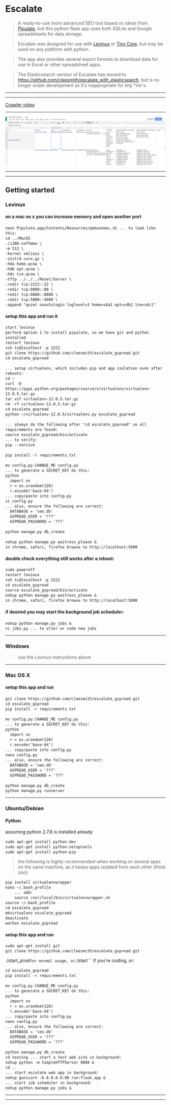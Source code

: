 # Escalate

> A ready-to-use more advanced SEO tool based on ideas from [Pipulate](https://github.com/miklevin/pipulate "Pipulate"), 
but this python flask app uses both SQLite and Google spreadsheets for data storage.

> Escalate was designed for use with [Levinux](https://github.com/miklevin/levinux "Levinux")
or [Tiny Core](http://distro.ibiblio.org/tinycorelinux/ "Tiny Core"), but may be used on any 
platform with python.

> The app also provides several export formats to download data for use in Excel or other spreadsheet apps.

> The Elasticsearch version of Escalate has moved to https://github.com/cleesmith/escalate_with_elasticsearch,
but is no longer under development as it's inappropriate for tiny *nix's.

***
***

[Crawler video](http://youtu.be/rMLXLh3FG-M "Crawler video")

***

![Crawler screeshot](/screenshots/crawler_results_spreadsheet.png?raw=true "Crawler screeshot")

***
***

## Getting started

### Levinux

#### on a mac os x you can increase memory and open another port
```
nano Pipulate.app/Contents/Resources/qemuonmac.sh ... to look like this:
cd ../MacOS
./i386-softmmu \
-m 512 \
-kernel vmlinuz \
-initrd core.gz \
-hda home.qcow \
-hdb opt.qcow \
-hdc tce.qcow \
-tftp ../../../Reset/Server \
-redir tcp:2222::22 \
-redir tcp:8080::80 \
-redir tcp:8888::8888 \
-redir tcp:5000::5000 \
-append "quiet noautologin loglevel=3 home=sda1 opt=sdb1 tce=sdc1"
```

#### setup this app and run it
```
start levinux
perform option 1 to install pipulate, so we have git and python installed
restart levinux
ssh tc@localhost -p 2222
git clone https://github.com/cleesmith/escalate_gspread.git
cd escalate_gspread

... setup virtualenv, which includes pip and app isolation even after reboots:
cd ~
curl -O https://pypi.python.org/packages/source/v/virtualenv/virtualenv-12.0.5.tar.gz
tar xzf virtualenv-12.0.5.tar.gz
rm -rf virtualenv-12.0.5.tar.gz
cd escalate_gspread
python ~/virtualenv-12.0.5/virtualenv.py escalate_gspread

... always do the following after "cd escalate_gspread" so all requirements are found:
source escalate_gspread/bin/activate
... to verify:
pip --version

pip install -r requirements.txt

mv config.py.CHANGE_ME config.py
... to generate a SECRET_KEY do this:
python
  import os
  r = os.urandom(128)
  r.encode('base-64')
... copy/paste into config.py
vi config.py
... also, ensure the following are correct:
  DATABASE = 'seo.db'
  GSPREAD_USER = '???'
  GSPREAD_PASSWORD = '???'

python manage.py db_create

nohup python manage.py waitress_please &
in chrome, safari, firefox browse to http://localhost:5000
```

#### double check everything still works after a reboot:
```
sudo poweroff
restart levinux
ssh tc@localhost -p 2222
cd escalate_gspread
source escalate_gspread/bin/activate
nohup python manage.py waitress_please &
in chrome, safari, firefox browse to http://localhost:5000
```

#### if desired you may start the background job scheduler:
```
nohup python manage.py jobs &
vi jobs.py ... to alter or code new jobs
```

***

### Windows

> use the Levinux instructions above

***

### Mac OS X

#### setup this app and run
```
git clone https://github.com/cleesmith/escalate_gspread.git
cd escalate_gspread
pip install -r requirements.txt

mv config.py.CHANGE_ME config.py
... to generate a SECRET_KEY do this:
python
  import os
  r = os.urandom(128)
  r.encode('base-64')
... copy/paste into config.py
nano config.py
... also, ensure the following are correct:
  DATABASE = 'seo.db'
  GSPREAD_USER = '???'
  GSPREAD_PASSWORD = '???'

python manage.py db_create
python manage.py runserver
```

***

### Ubuntu/Debian

#### Python
assuming python 2.7.6 is installed already
```
sudo apt-get install python-dev
sudo apt-get install python-setuptools
sudo apt-get install python-pip
```

> the following is highly recommended when working on several apps on the same machine, as it keeps apps isolated from each other (think zoo):

```
pip install virtualenvwrapper
nano ~/.bash_profile
    ... add:
    source /usr/local/bin/virtualenvwrapper.sh
source ~/.bash_profile
cd escalate_gspread
mkvirtualenv escalate_gspread
deactivate
workon escalate_gspread
```

#### setup this app and run
```
sudo apt-get install git
git clone https://github.com/cleesmith/escalate_gspread.git
```

./start_prod``` for normal usage, or ```./start``` if you're coding, or:
```
cd escalate_gspread
pip install -r requirements.txt

mv config.py.CHANGE_ME config.py
... to generate a SECRET_KEY do this:
python
  import os
  r = os.urandom(128)
  r.encode('base-64')
... copy/paste into config.py
nano config.py
... also, ensure the following are correct:
  DATABASE = 'seo.db'
  GSPREAD_USER = '???'
  GSPREAD_PASSWORD = '???'

python manage.py db_create
cd testing ... start a test web site in background:
nohup python -m SimpleHTTPServer 8888 &
cd .. 
... start escalate web app in background:
nohup gunicorn -b 0.0.0.0:80 run:flask_app &
... start job scheduler in background:
nohup python manage.py jobs &
```

***
***
